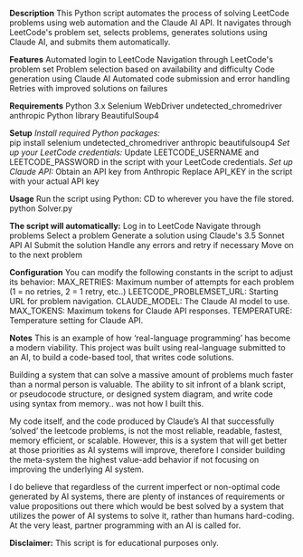 **Description**
  This Python script automates the process of solving LeetCode problems using web automation and the Claude AI API. It navigates through LeetCode's problem set, selects problems, generates solutions using Claude AI, and submits them automatically.

**Features**
  Automated login to LeetCode
  Navigation through LeetCode's problem set
  Problem selection based on availability and difficulty
  Code generation using Claude AI
  Automated code submission and error handling
  Retries with improved solutions on failures

**Requirements**
  Python 3.x
  Selenium WebDriver
  undetected_chromedriver
  anthropic Python library
  BeautifulSoup4

**Setup**
_Install required Python packages:_  
  pip install selenium undetected_chromedriver anthropic beautifulsoup4
_Set up your LeetCode credentials:_
  Update LEETCODE_USERNAME and LEETCODE_PASSWORD in the script with your LeetCode credentials.
_Set up Claude API:_
  Obtain an API key from Anthropic
  Replace API_KEY in the script with your actual API key

**Usage**
Run the script using Python:
  CD to wherever you have the file stored.
  python Solver.py

**The script will automatically:**
  Log in to LeetCode
  Navigate through problems
  Select a problem
  Generate a solution using Claude's 3.5 Sonnet API AI
  Submit the solution
  Handle any errors and retry if necessary
  Move on to the next problem

**Configuration**
You can modify the following constants in the script to adjust its behavior:
  MAX_RETRIES: Maximum number of attempts for each problem (1 = no retries, 2 = 1 retry, etc..)
  LEETCODE_PROBLEMSET_URL: Starting URL for problem navigation.
  CLAUDE_MODEL: The Claude AI model to use.
  MAX_TOKENS: Maximum tokens for Claude API responses.
  TEMPERATURE: Temperature setting for Claude API.

**Notes**
This is an example of how ‘real-language programming’ has become a modern viability. This project was built using real-language submitted to an AI, to build a code-based tool, that writes code solutions.

Building a system that can solve a massive amount of problems much faster than a normal person is valuable. The ability to sit infront of a blank script, or pseudocode structure, or designed system diagram, and write code using syntax from memory.. was not how I built this.

My code itself, and the code produced by Claude’s AI that successfully ‘solved’ the leetcode problems, is not the most reliable, readable, fastest, memory efficient, or scalable. However, this is a system that will get better at those priorities as AI systems will improve, therefore I consider building the meta-system the highest value-add behavior if not focusing on improving the underlying AI system.

I do believe that regardless of the current imperfect or non-optimal code generated by AI systems, there are plenty of instances of requirements or value propositions out there which would be best solved by a system that utilizes the power of AI systems to solve it, rather than humans hard-coding. At the very least, partner programming with an AI is called for.

**Disclaimer:**
This script is for educational purposes only.

